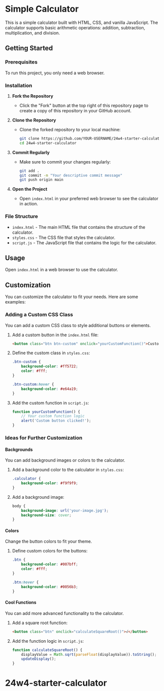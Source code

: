 # Simple Calculator

This is a simple calculator built with HTML, CSS, and vanilla JavaScript. The calculator supports basic arithmetic operations: addition, subtraction, multiplication, and division.

## Getting Started

### Prerequisites

To run this project, you only need a web browser.

### Installation

1. **Fork the Repository**
   - Click the "Fork" button at the top right of this repository page to create a copy of this repository in your GitHub account.

2. **Clone the Repository**
   - Clone the forked repository to your local machine:
     ```bash
     git clone https://github.com/YOUR-USERNAME/24w4-starter-calculator.git
     cd 24w4-starter-calculator
     ```

3. **Commit Regularly**
   - Make sure to commit your changes regularly:
     ```bash
     git add .
     git commit -m "Your descriptive commit message"
     git push origin main
     ```

4. **Open the Project**
   - Open `index.html` in your preferred web browser to see the calculator in action.

### File Structure

- `index.html` - The main HTML file that contains the structure of the calculator.
- `styles.css` - The CSS file that styles the calculator.
- `script.js` - The JavaScript file that contains the logic for the calculator.

## Usage

Open `index.html` in a web browser to use the calculator.

## Customization

You can customize the calculator to fit your needs. Here are some examples:

### Adding a Custom CSS Class

You can add a custom CSS class to style additional buttons or elements.

1. Add a custom button in the `index.html` file:
    ```html
    <button class="btn btn-custom" onclick="yourCustomFunction()">Custom</button>
    ```

2. Define the custom class in `styles.css`:
    ```css
    .btn-custom {
        background-color: #ff5722;
        color: #fff;
    }

    .btn-custom:hover {
        background-color: #e64a19;
    }
    ```

3. Add the custom function in `script.js`:
    ```javascript
    function yourCustomFunction() {
        // Your custom function logic
        alert('Custom button clicked!');
    }
    ```

### Ideas for Further Customization

#### Backgrounds

You can add background images or colors to the calculator.

1. Add a background color to the calculator in `styles.css`:
    ```css
    .calculator {
        background-color: #f9f9f9;
    }
    ```

2. Add a background image:
    ```css
    body {
        background-image: url('your-image.jpg');
        background-size: cover;
    }
    ```

#### Colors

Change the button colors to fit your theme.

1. Define custom colors for the buttons:
    ```css
    .btn {
        background-color: #007bff;
        color: #fff;
    }

    .btn:hover {
        background-color: #0056b3;
    }
    ```

#### Cool Functions

You can add more advanced functionality to the calculator.

1. Add a square root function:
    ```html
    <button class="btn" onclick="calculateSquareRoot()">√</button>
    ```

2. Add the function logic in `script.js`:
    ```javascript
    function calculateSquareRoot() {
        displayValue = Math.sqrt(parseFloat(displayValue)).toString();
        updateDisplay();
    }
    ```
# 24w4-starter-calculator
